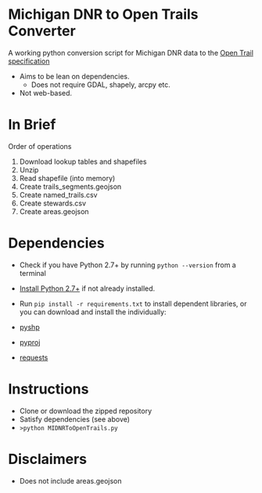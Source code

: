 Michigan DNR to Open Trails Converter
=================

A working python conversion script for Michigan DNR data to the [Open Trail specification](http://www.codeforamerica.org/specifications/trails/spec.html)

* Aims to be lean on dependencies.
  * Does not require GDAL, shapely, arcpy etc.
* Not web-based.

In Brief
========
Order of operations

1. Download lookup tables and shapefiles
2. Unzip
3. Read shapefile (into memory)
4. Create trails_segments.geojson
5. Create named_trails.csv
6. Create stewards.csv
7. Create areas.geojson

Dependencies
============

* Check if you have Python 2.7+ by running `python --version` from a terminal
* [Install Python 2.7+](https://www.python.org/downloads/) if not already installed.
* Run `pip install -r requirements.txt` to install dependent libraries, or you can download and install the individually:

 * [pyshp](http://www.lfd.uci.edu/~gohlke/pythonlibs/#pyshp)
 * [pyproj](http://www.lfd.uci.edu/~gohlke/pythonlibs/#pyproj)
 * [requests](http://www.lfd.uci.edu/~gohlke/pythonlibs/#requests)

Instructions
===========

* Clone or download the zipped repository
* Satisfy dependencies (see above)
* `>python MIDNRToOpenTrails.py`

Disclaimers
==========

* Does not include areas.geojson
